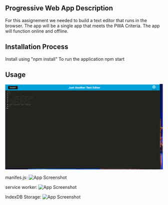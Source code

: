 ## Progressive Web App Description
For this aasignement we needed to build a text editor that runs in the browser. The app will be a single app that meets the PWA Criteria. The app will function online and offline.

## Installation Process
Install using "npm install"
To run the application npm start

## Usage
![App Screenshot](/modul%2019%20screenshot%201.png)

manifes.js:
![App Screenshot]()

service worker:
![App Screenshot]()

IndexDB Storage:
![App Screenshot]()
